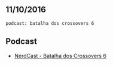11/10/2016
----------

`podcast: batalha dos crossovers 6`

## Podcast

- [NerdCast - Batalha dos Crossovers 6](https://jovemnerd.com.br/nerdcast/batalha-de-crossovers-6/)
